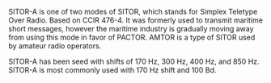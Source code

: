 SITOR-A is one of two modes of SITOR, which stands for Simplex Teletype Over Radio. Based on CCIR 476-4. It was formerly used to transmit maritime short messages, however the maritime industry is gradually moving away from using this mode in favor of PACTOR. AMTOR is a type of SITOR used by amateur radio operators.

SITOR-A has been seed with shifts of 170 Hz, 300 Hz, 400 Hz, and 850 Hz. SITOR-A is most commonly used with 170 Hz shift and 100 Bd.